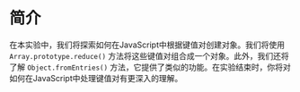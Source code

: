 # 简介

在本实验中，我们将探索如何在JavaScript中根据键值对创建对象。我们将使用 `Array.prototype.reduce()` 方法将这些键值对组合成一个对象。此外，我们还将了解 `Object.fromEntries()` 方法，它提供了类似的功能。在实验结束时，你将对如何在JavaScript中处理键值对有更深入的理解。
